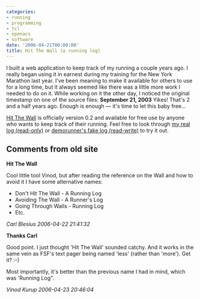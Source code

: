 ```yaml
---
categories:
- running
- programming
- tcl
- openacs
- software
date: '2006-04-21T00:00:00'
title: Hit The Wall (a running log)
---
```



I built a web application to keep track of my running a couple years
ago. I really began using it in earnest during my training for the New
York Marathon last year. I've been meaning to make it available for
others to use for a long time, but it always seemed like there was a
little more work I needed to do on it. While working on it the other
day, I noticed the original timestamp on one of the source files:
**September 21, 2003** Yikes! That's 2 and a half years ago. Enough is
enough &mdash; it's time to let this baby free...

[Hit The Wall](http://kurup.org/run) is officially version 0.2 and
available for free use by anyone who wants to keep track of their
running. Feel free to look through [my real log (read-only)](http://kurup.org/run/log/log?runner_id=16832) or
[demorunner's fake log (read-write)](http://kurup.org/run/log/log?runner_id=63350) to try it
out.

<div id="comment-box">
<h2>Comments from old site</h2>

<div class="one-comment">
<p><b>Hit The Wall</b></p>
<p>
Cool little tool Vinod, but after reading the reference on the Wall
and how to avoid it I have some alternative names:
</p>

<ul>
<li>Don't Hit The Wall - A Running Log</li>
<li>Avoiding The Wall - A Runner's Log</li>
<li>Going Through Walls - Running Log</li>
<li>Etc.</li>
</ul>

<address class="signature">
<span class="author">Carl Blesius</span>
<span class="date">2006-04-22 21:41:32</span>
</address>
</div>

<div class="my-comment">
<p><b>Thanks Carl</b></p>
<p>
Good point. I just thought 'Hit The Wall' sounded catchy. And it works
in the same vein as FSF's text pager being named 'less' (rather than
'more'). Get it? :-)
</p>
<p>
Most importantly, it's better than the previous name I had in mind,
which was 'Running Log".
</p>
<address class="signature">
<span class="author">Vinod Kurup</span>
<span class="date">2006-04-23 20:46:04</span>
</address>
</div>


</div>
